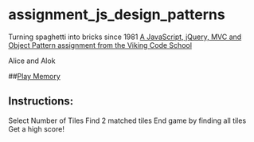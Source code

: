 # assignment_js_design_patterns
Turning spaghetti into bricks since 1981
[A JavaScript, jQuery, MVC and Object Pattern assignment from the Viking Code School](http://www.vikingcodeschool.com)

Alice and Alok

##[Play Memory](https://rawgit.com/alokpradhan/assignment_js_design_patterns/master/card_matcher.html)

## Instructions:
Select Number of Tiles
Find 2 matched tiles
End game by finding all tiles
Get a high score!